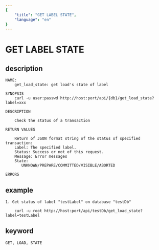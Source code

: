 ```yaml
---
{
    "title": "GET LABEL STATE",
    "language": "en"
}
---
```


<!-- 
Licensed to the Apache Software Foundation (ASF) under one
or more contributor license agreements.  See the NOTICE file
distributed with this work for additional information
regarding copyright ownership.  The ASF licenses this file
to you under the Apache License, Version 2.0 (the
"License"); you may not use this file except in compliance
with the License.  You may obtain a copy of the License at

  http://www.apache.org/licenses/LICENSE-2.0

Unless required by applicable law or agreed to in writing,
software distributed under the License is distributed on an
"AS IS" BASIS, WITHOUT WARRANTIES OR CONDITIONS OF ANY
KIND, either express or implied.  See the License for the
specific language governing permissions and limitations
under the License.
-->

# GET LABEL STATE
## description
    NAME:
        get_load_state: get load's state of label
        
    SYNOPSIS
        curl -u user:passwd http://host:port/api/{db}/get_load_state?label=xxx

    DESCRIPTION

        Check the status of a transaction
        
    RETURN VALUES

        Return of JSON format string of the status of specified transaction:
        Label: The specified label.
        Status: Success or not of this request.
        Message: Error messages
        State: 
           UNKNOWN/PREPARE/COMMITTED/VISIBLE/ABORTED
        
    ERRORS
    
## example

    1. Get status of label "testLabel" on database "testDb"

        curl -u root http://host:port/api/testDb/get_load_state?label=testLabel
 
## keyword

    GET, LOAD, STATE

